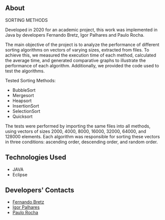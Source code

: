 ## About

SORTING METHODS

Developed in 2020 for an academic project, this work was implemented in Java by developers Fernando Bretz, Igor Palhares and Paulo Rocha.

The main objective of the project is to analyze the performance of different sorting algorithms on vectors of varying sizes, extracted from files. To achieve this, 
we measured the execution time of each method, calculated the average time, and generated comparative graphs to illustrate the performance of each algorithm. 
Additionally, we provided the code used to test the algorithms.

Tested Sorting Methods:
- BubbleSort
- Mergesort
- Heapsort
- InsertionSort
- SelectionSort
- Quicksort

The tests were performed by importing the same files into all methods, using vectors of sizes 2000, 4000, 8000, 16000, 32000, 64000, and 128000 elements. Each algorithm was responsible for sorting these vectors in three conditions: ascending order, descending order, and random order.

## Technologies Used

- JAVA
- Eclipse

## Developers' Contacts

- [Fernando Bretz](https://github.com/Bretz032)
- [Igor Palhares](https://github.com/Igoorpr)
- [Paulo Rocha](https://github.com/paulonnn)
